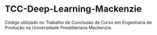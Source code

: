 # TCC-Deep-Learning-Mackenzie
Código utilizado no Trabalho de Conclusão de Curso em Engenharia de Produção na Universidade Presbiteriana Mackenzie. 

